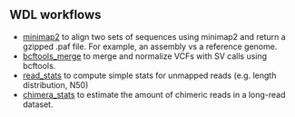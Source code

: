 ## WDL workflows

- [minimap2](minimap2) to align two sets of sequences using minimap2 and return a gzipped .paf file. For example, an assembly vs a reference genome. 
- [bcftools_merge](bcftools_merge) to merge and normalize VCFs with SV calls using bcftools.
- [read_stats](read_stats) to compute simple stats for unmapped reads (e.g. length distribution, N50)
- [chimera_stats](chimera_stats) to estimate the amount of chimeric reads in a long-read dataset.

